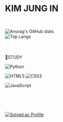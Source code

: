 <!--
**IanToo2/IanToo2** is a ✨ _special_ ✨ repository because its `README.md` (this file) appears on your GitHub profile.

Here are some ideas to get you started:

- 🔭 I’m currently working on ...
- 🌱 I’m currently learning ...
- 👯 I’m looking to collaborate on ...
- 🤔 I’m looking for help with ...
- 💬 Ask me about ...
- 📫 How to reach me: ...
- 😄 Pronouns: ...
- ⚡ Fun fact: ...
-->
# KIM JUNG IN
<br>

![Anurag's GitHub stats](https://github-readme-stats.vercel.app/api?username=IanToo2&show_icons=true&theme=tokyonight)<br>
![Top Langs](https://github-readme-stats.vercel.app/api/top-langs/?username=IanToo2&layout=compact&theme=gruvbox)<br>
<br><br><br>
🌱STUDY <br>

![Python](https://img.shields.io/badge/Python-3776AB.svg?&style=for-the-badge&logo=Python&logoColor=white)

![HTML5](https://img.shields.io/badge/HTML5-E34F26.svg?&style=for-the-badge&logo=HTML5&logoColor=white)
![CSS3](https://img.shields.io/badge/CSS3-1572B6.svg?&style=for-the-badge&logo=CSS3&logoColor=white)

![JavaScript](https://img.shields.io/badge/JavaScript-F7DF1E.svg?&style=for-the-badge&logo=JavaScript&logoColor=white)

<br><br><br>


[![Solved.ac Profile](http://mazassumnida.wtf/api/generate_badge?boj=rlawjddla0203)](https://solved.ac/rlawjddla0203)

<br><br><br>
